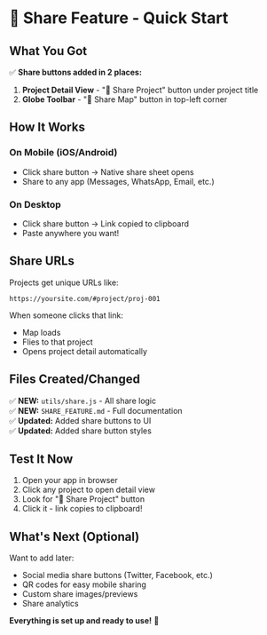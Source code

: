 # 🎉 Share Feature - Quick Start

## What You Got

✅ **Share buttons added in 2 places:**
1. **Project Detail View** - "🔗 Share Project" button under project title
2. **Globe Toolbar** - "🔗 Share Map" button in top-left corner

## How It Works

### On Mobile (iOS/Android)
- Click share button → Native share sheet opens
- Share to any app (Messages, WhatsApp, Email, etc.)

### On Desktop
- Click share button → Link copied to clipboard
- Paste anywhere you want!

## Share URLs

Projects get unique URLs like:
```
https://yoursite.com/#project/proj-001
```

When someone clicks that link:
- Map loads
- Flies to that project
- Opens project detail automatically

## Files Created/Changed

✅ **NEW:** `utils/share.js` - All share logic  
✅ **NEW:** `SHARE_FEATURE.md` - Full documentation  
✅ **Updated:** Added share buttons to UI  
✅ **Updated:** Added share button styles  

## Test It Now

1. Open your app in browser
2. Click any project to open detail view
3. Look for "🔗 Share Project" button
4. Click it - link copies to clipboard!

## What's Next (Optional)

Want to add later:
- Social media share buttons (Twitter, Facebook, etc.)
- QR codes for easy mobile sharing
- Custom share images/previews
- Share analytics

**Everything is set up and ready to use!** 🚀
